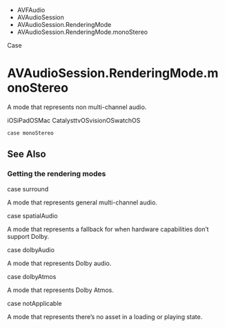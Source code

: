 

- AVFAudio
- AVAudioSession
- AVAudioSession.RenderingMode
-  AVAudioSession.RenderingMode.monoStereo 

Case

# AVAudioSession.RenderingMode.monoStereo

A mode that represents non multi-channel audio.

iOSiPadOSMac CatalysttvOSvisionOSwatchOS

``` source
case monoStereo
```

## See Also

### Getting the rendering modes

case surround

A mode that represents general multi-channel audio.

case spatialAudio

A mode that represents a fallback for when hardware capabilities don’t support Dolby.

case dolbyAudio

A mode that represents Dolby audio.

case dolbyAtmos

A mode that represents Dolby Atmos.

case notApplicable

A mode that represents there’s no asset in a loading or playing state.

